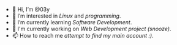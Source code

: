 - 👋 Hi, I’m @03y
- 👀 I’m interested in *Linux* and *programming*.
- 🌱 I’m currently learning *Software Development*.
- 📝 I'm currently working on *Web Development project (snooze)*.
- 📫 How to reach me *attempt to find my main account :)*.
